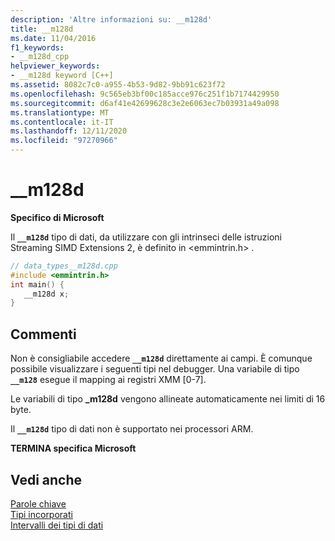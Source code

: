 ```yaml
---
description: 'Altre informazioni su: __m128d'
title: __m128d
ms.date: 11/04/2016
f1_keywords:
- __m128d_cpp
helpviewer_keywords:
- __m128d keyword [C++]
ms.assetid: 8082c7c0-a955-4b53-9d82-9bb91c623f72
ms.openlocfilehash: 9c565eb3bf00c185acce976c251f1b7174429950
ms.sourcegitcommit: d6af41e42699628c3e2e6063ec7b03931a49a098
ms.translationtype: MT
ms.contentlocale: it-IT
ms.lasthandoff: 12/11/2020
ms.locfileid: "97270966"
---
```

# <a name="__m128d"></a>__m128d

**Specifico di Microsoft**

Il **`__m128d`** tipo di dati, da utilizzare con gli intrinseci delle istruzioni Streaming SIMD Extensions 2, è definito in \<emmintrin.h> .

```cpp
// data_types__m128d.cpp
#include <emmintrin.h>
int main() {
   __m128d x;
}
```

## <a name="remarks"></a>Commenti

Non è consigliabile accedere **`__m128d`** direttamente ai campi. È comunque possibile visualizzare i seguenti tipi nel debugger. Una variabile di tipo **`__m128`** esegue il mapping ai registri XMM [0-7].

Le variabili di tipo **_m128d** vengono allineate automaticamente nei limiti di 16 byte.

Il **`__m128d`** tipo di dati non è supportato nei processori ARM.

**TERMINA specifica Microsoft**

## <a name="see-also"></a>Vedi anche

[Parole chiave](../cpp/keywords-cpp.md)<br/>
[Tipi incorporati](../cpp/fundamental-types-cpp.md)<br/>
[Intervalli dei tipi di dati](../cpp/data-type-ranges.md)
